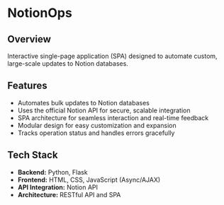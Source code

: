 # NotionOps

## Overview

Interactive single-page application (SPA) designed to automate custom, large-scale updates to Notion databases.

## Features

- Automates bulk updates to Notion databases
- Uses the official Notion API for secure, scalable integration
- SPA architecture for seamless interaction and real-time feedback
- Modular design for easy customization and expansion
- Tracks operation status and handles errors gracefully

## Tech Stack

- **Backend:** Python, Flask
- **Frontend:** HTML, CSS, JavaScript (Async/AJAX)
- **API Integration:** Notion API
- **Architecture:** RESTful API and SPA
